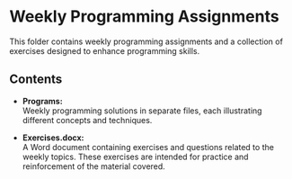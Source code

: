 # Weekly Programming Assignments

This folder contains weekly programming assignments and a collection of exercises designed to enhance  programming skills.

## Contents

- **Programs:**  
  Weekly programming solutions in separate files, each illustrating different concepts and techniques.
  
- **Exercises.docx:**  
  A Word document containing exercises and questions related to the weekly topics. These exercises are intended for practice and reinforcement of the material covered.


